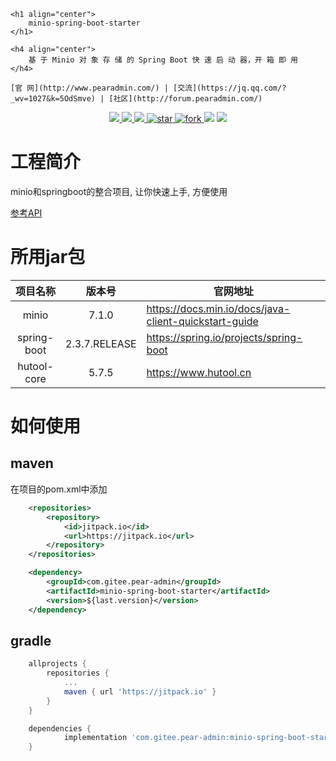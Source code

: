 <p align="center">

    <h1 align="center">
        minio-spring-boot-starter
    </h1>

    <h4 align="center">
        基 于 Minio 对 象 存 储 的 Spring Boot 快 速 启 动 器，开 箱 即 用
    </h4>

    [官 网](http://www.pearadmin.com/) | [交流](https://jq.qq.com/?_wv=1027&k=5OdSmve) | [社区](http://forum.pearadmin.com/)

</p>

<p align="center">
	<a target="_blank" href="https://jitpack.io/#com.gitee.pear-admin/minio-spring-boot-starter">
	    <img src="https://jitpack.io/v/com.gitee.pear-admin/minio-spring-boot-starter.svg" />
	</a>
	<a target="_blank" href="https://gitee.com/pear-admin/minio-spring-boot-starter/blob/master/LICENSE">
	    <img src="https://img.shields.io/badge/license-Apache--2.0-blue" />
	</a>
	<a target="_blank" href="https://www.oracle.com/java/technologies/javase/javase-jdk8-downloads.html">
	    <img src="https://img.shields.io/badge/JDK-8+-green.svg" />
	</a>
        <a target="_blank" href='https://gitee.com/pear-admin/minio-spring-boot-starter/stargazers'>
            <img src='https://gitee.com/pear-admin/minio-spring-boot-starter/badge/star.svg?theme=dark' alt='star'></img>
	</a>
	<a href='https://gitee.com/pear-admin/minio-spring-boot-starter/members'>
    	    <img src='https://gitee.com/pear-admin/minio-spring-boot-starter/badge/fork.svg?theme=dark' alt='fork'/>
	</a>
	<a target="_blank">
	    <img src="https://img.shields.io/badge/minio-7.1.0-blue" />
	</a>
	<a target="_blank">
	    <img src="https://img.shields.io/badge/spring--boot-2.3.7.RELEASE-blue" />
	</a>
</p>



# 工程简介

minio和springboot的整合项目, 让你快速上手, 方便使用

<p>
    <a target="_blank" href="https://apidoc.gitee.com/pear-admin/minio-spring-boot-starter"> 
        参考API
    </a>
</p>



# 所用jar包

|  项目名称   |    版本号     | 官网地址                                              |
| :---------: | :-----------: | ----------------------------------------------------- |
|    minio    |     7.1.0     | https://docs.min.io/docs/java-client-quickstart-guide |
| spring-boot | 2.3.7.RELEASE | https://spring.io/projects/spring-boot                |
| hutool-core |     5.7.5     | https://www.hutool.cn                                 |



# 如何使用

## maven

在项目的pom.xml中添加

```xml
    <repositories>
        <repository>
            <id>jitpack.io</id>
            <url>https://jitpack.io</url>
        </repository>
    </repositories>
```

```xml
	<dependency>
	    <groupId>com.gitee.pear-admin</groupId>
	    <artifactId>minio-spring-boot-starter</artifactId>
	    <version>${last.version}</version>
	</dependency>
```



## gradle

```groovy
	allprojects {
		repositories {
			...
			maven { url 'https://jitpack.io' }
		}
	}
```

```groovy
	dependencies {
	        implementation 'com.gitee.pear-admin:minio-spring-boot-starter:${last.version}'
	}
```

